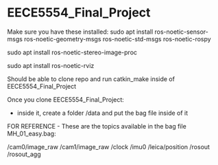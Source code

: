 # EECE5554_Final_Project

Make sure you have these installed:
sudo apt install ros-noetic-sensor-msgs ros-noetic-geometry-msgs ros-noetic-std-msgs ros-noetic-rospy

sudo apt install ros-noetic-stereo-image-proc

sudo apt install ros-noetic-rviz

Should be able to clone repo and run catkin_make inside of EECE5554_Final_Project

Once you clone EECE5554_Final_Project:
- inside it, create a folder /data and put the bag file inside of it

FOR REFERENCE - These are the topics available in the bag file MH_01_easy.bag:

/cam0/image_raw
/cam1/image_raw
/clock
/imu0
/leica/position
/rosout
/rosout_agg
